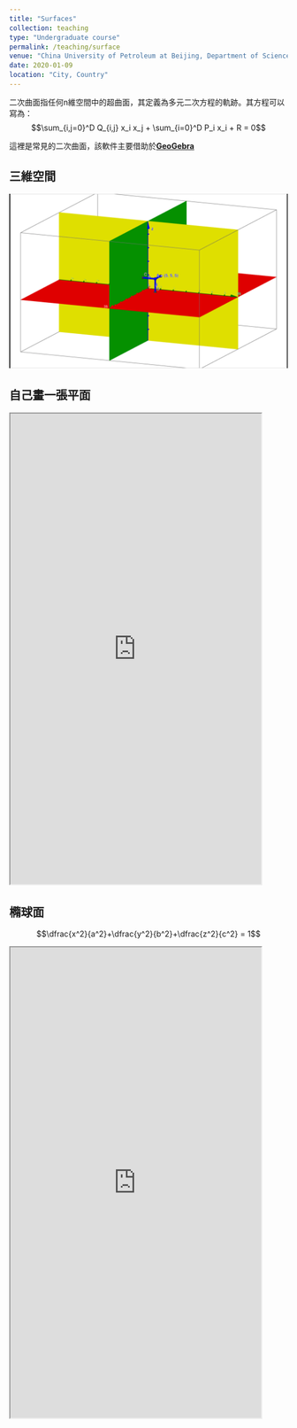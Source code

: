 ```yaml
---
title: "Surfaces"
collection: teaching
type: "Undergraduate course"
permalink: /teaching/surface
venue: "China University of Petroleum at Beijing, Department of Science"
date: 2020-01-09
location: "City, Country"
---
```


二次曲面指任何n維空間中的超曲面，其定義為多元二次方程的軌跡。其方程可以寫為：
$$\sum_{i,j=0}^D Q_{i,j}  x_i  x_j + \sum_{i=0}^D P_i  x_i + R = 0$$

這裡是常見的二次曲面，該軟件主要借助於[**GeoGebra**](https://www.geogebra.org/)

## 三維空間
![imag1](./imags/space_3d.png)

## 自己畫一張平面

<iframe  
   height=850 
   width=90% 
   src="https://www.geogebra.org/m/Pd5mkw3j"  
   frameborder=02
   allowfullscreen>
</iframe>

## 橢球面
$$\dfrac{x^2}{a^2}+\dfrac{y^2}{b^2}+\dfrac{z^2}{c^2} = 1$$

<iframe  
   height=850 
   width=90% 
   src="https://www.geogebra.org/m/MxGcbbRM"  
   frameborder=02
   allowfullscreen>
</iframe>


